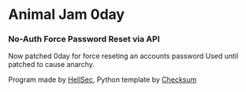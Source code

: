 # Animal Jam 0day

### No-Auth Force Password Reset via API

Now patched 0day for force reseting an accounts password
Used until patched to cause anarchy.

Program made by [HellSec](https://youtube.com/HellSec), Python template by [Checksum](https://github.com/ecriminal)


